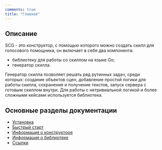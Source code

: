 ```yaml
---
comments: true
title: "Главная"
---
```


## Описание
SCG - это конструктор, с помощью которого можно создать скилл для голосового помощника, он включает в себя два компонента:

- библиотеку для работы со скиллом на языке Go;
- генератор скилла.

Генератор скилла позволяет решать ряд рутинных задач, среди которых: создание объектов сцен, добавление простой логики для работы скилла,
сохранение и получение текстов, запуск сервера с готовым скиллом внутри.
Для работы с нетривиальной логикой и более сложными кейсами используется библиотека.
 
## Основные разделы документации
- [Установка](./install.md)
- [Быстрый старт](./manual.md)
- [Информация о конструкторе](./gen_info.md)
- [Информация о библиотеке](./lib_info.md)
- [Ссылки](./links.md)

